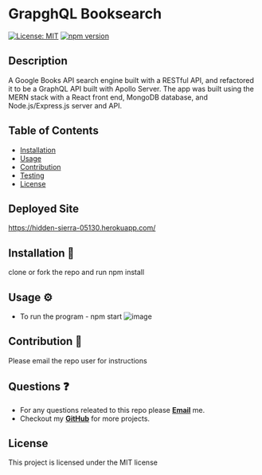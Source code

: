 # GrapghQL Booksearch

[![License: MIT](https://img.shields.io/badge/License-MIT-yellow.svg)](https://opensource.org/licenses/MIT)
[![npm version](https://badge.fury.io/js/npm.svg)](https://badge.fury.io/js/npm)

## Description
A Google Books API search engine built with a RESTful API, and refactored it to be a GraphQL API built with Apollo Server. The app was built using the MERN stack with a React front end, MongoDB database, and Node.js/Express.js server and API.

## Table of Contents
* [Installation](#installation)
* [Usage](#usage)
* [Contribution](#contribution)
* [Testing](#testing)
* [License](#license)

## Deployed Site
https://hidden-sierra-05130.herokuapp.com/

## Installation 🧰
clone or fork the repo and run npm install

## Usage ⚙️
* To run the program - npm start
![image](https://github.com/aturner1995/graphql-booksearch/assets/120421650/0a05f9ab-c61b-4290-84af-dd5cc12a62dd)

## Contribution 🙏
Please email the repo user for instructions

## Questions ❓
* For any questions releated to this repo please [**Email**](mailto:aaturner1995@gmail.com) me.
* Checkout my [**GitHub**](https://github.com/aturner1995) for more projects.

## License
This project is licensed under the MIT license

